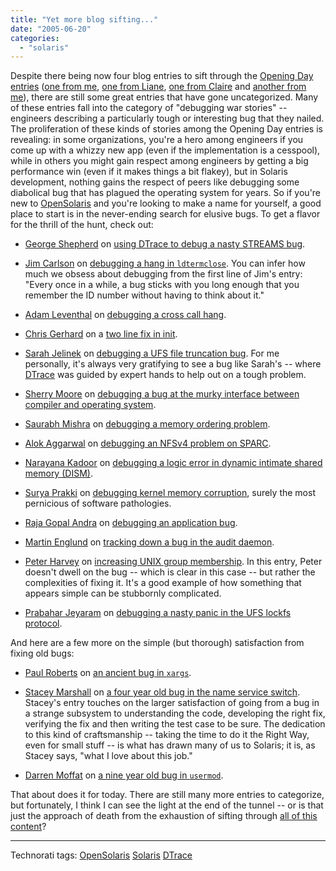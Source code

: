 ```yaml
---
title: "Yet more blog sifting..."
date: "2005-06-20"
categories: 
  - "solaris"
---
```


Despite there being now four blog entries to sift through the [Opening Day entries](http://opensolaris.org/os/blogs/?startDate=2005-06-14) ([one from me](http://blogs.sun.com/roller/page/bmc/20050615#sifting_through_the_blogs), [one from Liane](http://blogs.sun.com/roller/page/lianep/20050615#opensolaris_blogs_networking_drivers_security), [one from Claire](http://blogs.sun.com/roller/page/cmh/20050620#sifting_opensolaris_blogs_from_tokyo) and [another from me](http://blogs.sun.com/roller/page/bmc/20050617#more_blog_sifting)), there are still some great entries that have gone uncategorized. Many of these entries fall into the category of "debugging war stories" -- engineers describing a particularly tough or interesting bug that they nailed. The proliferation of these kinds of stories among the Opening Day entries is revealing: in some organizations, you're a hero among engineers if you come up with a whizzy new app (even if the implementation is a cesspool), while in others you might gain respect among engineers by getting a big performance win (even if it makes things a bit flakey), but in Solaris development, nothing gains the respect of peers like debugging some diabolical bug that has plagued the operating system for years. So if you're new to [OpenSolaris](http://opensolaris.org) and you're looking to make a name for yourself, a good place to start is in the never-ending search for elusive bugs. To get a flavor for the thrill of the hunt, check out:

- [George Shepherd](http://blogs.sun.com/roller/page/georges) on [using DTrace to debug a nasty STREAMS bug](http://blogs.sun.com/roller/page/georges/20050614#dtrace_as_a_streams_debugger).
    
- [Jim Carlson](http://blogs.sun.com/roller/page/carlson) on [debugging a hang in `ldtermclose`](http://blogs.sun.com/roller/page/carlson/20050614#close_hang_or_4028137). You can infer how much we obsess about debugging from the first line of Jim's entry: "Every once in a while, a bug sticks with you long enough that you remember the ID number without having to think about it."
    
- [Adam Leventhal](http://blogs.sun.com/roller/page/ahl) on [debugging a cross call hang](http://blogs.sun.com/roller/page/ahl/20050614#debugging_cross_calls_on_opensolaris).
    
- [Chris Gerhard](http://blogs.sun.com/roller/page/chrisg) on a [two line fix in init](http://blogs.sun.com/roller/page/chrisg/20050614#two_line_fix_in_init).
    
- [Sarah Jelinek](http://blogs.sun.com/roller/page/sarahsblog) on [debugging a UFS file truncation bug](http://blogs.sun.com/roller/page/sarahsblog/20050614#debugging_a_ufs_file_truncation). For me personally, it's always very gratifying to see a bug like Sarah's -- where [DTrace](http://opensolaris.org/os/community/dtrace/) was guided by expert hands to help out on a tough problem.
    
- [Sherry Moore](http://blogs.sun.com/roller/page/sherrym) on [debugging a bug at the murky interface between compiler and operating system](http://blogs.sun.com/roller/page/sherrym/20050614#whose_bug_is_it_anyway).
    
- [Saurabh Mishra](http://blogs.sun.com/roller/page/saurabh_mishra) on [debugging a memory ordering problem](http://blogs.sun.com/roller/page/saurabh_mishra/20050614#compiler_reordering_problem).
    
- [Alok Aggarwal](http://blogs.sun.com/roller/page/aalok) on [debugging an NFSv4 problem on SPARC](http://blogs.sun.com/roller/page/aalok/20050614#debugging_on_sparc).
    
- [Narayana Kadoor](http://blogs.sun.com/roller/page/nkadoor) on [debugging a logic error in dynamic intimate shared memory (DISM)](http://blogs.sun.com/roller/page/nkadoor/20050614#small_logic_error_big_trouble).
    
- [Surya Prakki](http://blogs.sun.com/roller/page/sprakki) on [debugging kernel memory corruption](http://blogs.sun.com/roller/page/sprakki/20050614#kernel_memory_corruption_detected_and), surely the most pernicious of software pathologies.
    
- [Raja Gopal Andra](http://blogs.sun.com/roller/page/raja) on [debugging an application bug](http://blogs.sun.com/roller/page/raja/20050614#application_popper_mis_behaving_when).
    
- [Martin Englund](http://blogs.sun.com/roller/page/martin) on [tracking down a bug in the audit daemon](http://blogs.sun.com/roller/page/martin/20050614#a_quick_peek_into_a).
    
- [Peter Harvey](http://blogs.sun.com/roller/page/peteh) on [increasing UNIX group membership](http://blogs.sun.com/roller/page/peteh/20050614#increasing_unix_group_membership_easy). In this entry, Peter doesn't dwell on the bug -- which is clear in this case -- but rather the complexities of fixing it. It's a good example of how something that appears simple can be stubbornly complicated.
    
- [Prabahar Jeyaram](http://blogs.sun.com/roller/page/prabahar) on [debugging a nasty panic in the UFS lockfs protocol](http://blogs.sun.com/roller/page/prabahar/20050614#doctype_html_public_w3c_dtd).
    

And here are a few more on the simple (but thorough) satisfaction from fixing old bugs:

- [Paul Roberts](http://blogs.sun.com/roller/page/paulr) on [an ancient bug in `xargs`](http://blogs.sun.com/roller/page/paulr/20050614#a_simple_userland_bugfix).
    
- [Stacey Marshall](http://blogs.sun.com/roller/page/ace) on [a four year old bug in the name service switch](http://blogs.sun.com/roller/page/ace/20050614#investigating_nss). Stacey's entry touches on the larger satisfaction of going from a bug in a strange subsystem to understanding the code, developing the right fix, verifying the fix and then writing the test case to be sure. The dedication to this kind of craftsmanship -- taking the time to do it the Right Way, even for small stuff -- is what has drawn many of us to Solaris; it is, as Stacey says, "what I love about this job."
    
- [Darren Moffat](http://blogs.sun.com/roller/page/darren) on [a nine year old bug in `usermod`](http://blogs.sun.com/roller/page/darren/20050614#fixed_9_year_old_bug).
    

That about does it for today. There are still many more entries to categorize, but fortunately, I think I can see the light at the end of the tunnel -- or is that just the approach of death from the exhaustion of sifting through [all of this content](http://opensolaris.org/os/blogs/?startDate=2005-06-14)?

* * *

Technorati tags: [OpenSolaris](http://technorati.com/tag/OpenSolaris) [Solaris](http://technorati.com/tag/Solaris) [DTrace](http://technorati.com/tag/DTrace)
